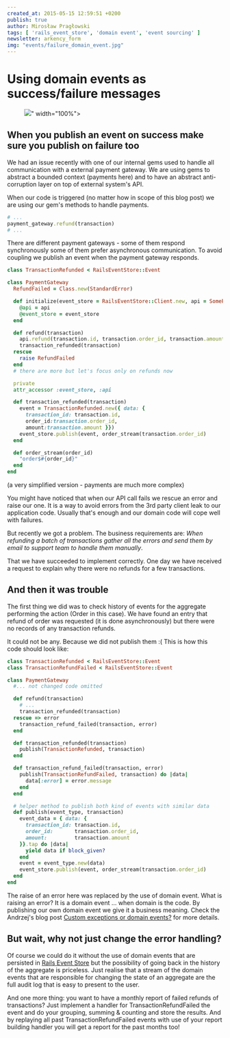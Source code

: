 ```yaml
---
created_at: 2015-05-15 12:59:51 +0200
publish: true
author: Mirosław Pragłowski
tags: [ 'rails_event_store', 'domain event', 'event sourcing' ]
newsletter: arkency_form
img: "events/failure_domain_event.jpg"
---
```


# Using domain events as success/failure messages

<p>
  <figure>
    <img src="<%= src_fit("events/failure_domain_event.jpg") %>" width="100%">
  </figure>
</p>

## When you publish an event on success make sure you publish on failure too

We had an issue recently with one of our internal gems used to handle all communication with a external payment gateway. We are using gems to abstract a bounded context (payments here) and to have an abstract anti-corruption layer on top of external system's API.

<!-- more -->

When our code is triggered (no matter how in scope of this blog post) we are using our gem's methods to handle payments.

```ruby
# ...
payment_gateway.refund(transaction)
# ...
```

There are different payment gateways - some of them respond synchronously some of them prefer asynchronous communication. To avoid coupling we publish an event when the payment gateway responds.

```ruby
class TransactionRefunded < RailsEventStore::Event

class PaymentGateway
  RefundFailed = Class.new(StandardError)

  def initialize(event_store = RailsEventStore::Client.new, api = SomePaymentGateway::Client.new)
    @api = api
    @event_store = event_store
  end

  def refund(transaction)
    api.refund(transaction.id, transaction.order_id, transaction.amount)
    transaction_refunded(transaction)
  rescue
    raise RefundFailed
  end
  # there are more but let's focus only on refunds now

  private
  attr_accessor :event_store, :api

  def transaction_refunded(transaction)
    event = TransactionRefunded.new({ data: {
      transaction_id: transaction.id,
      order_id:transaction.order_id,
      amount:transaction.amount }})
    event_store.publish(event, order_stream(transaction.order_id)
  end

  def order_stream(order_id)
    "order$#{order_id}"
  end
end
```
(a very simplified version - payments are much more complex)


You might have noticed that when our API call fails we rescue an error and raise our one. It is a way to avoid errors from the 3rd party client leak to our application code. Usually that's enough and our domain code will cope well with failures.

But recently we got a problem. The business requirements are: _When refunding a batch of transactions gather all the errors and send them by email to support team to handle them manually_.

That we have succeeded to implement correctly. One day we have received a request to explain why there were no refunds for  a few transactions.

## And then it was trouble

The first thing we did was to check history of events for the aggregate performing the action (Order in this case). We have found an entry that refund of order was requested (it is done asynchronously) but there were no records of any transaction refunds.

It could not be any. Because we did not publish them :( This is how this code should look like:

```ruby
class TransactionRefunded < RailsEventStore::Event
class TransactionRefundFailed < RailsEventStore::Event

class PaymentGateway
  #... not changed code omitted

  def refund(transaction)
    # ...
    transaction_refunded(transaction)
  rescue => error
    transaction_refund_failed(transaction, error)
  end

  def transaction_refunded(transaction)
    publish(TransactionRefunded, transaction)
  end

  def transaction_refund_failed(transaction, error)
    publish(TransactionRefundFailed, transaction) do |data|
      data[:error] = error.message
    end
  end

  # helper method to publish both kind of events with similar data
  def publish(event_type, transaction)
    event_data = { data: {
      transaction_id: transaction.id,
      order_id:       transaction.order_id,
      amount:         transaction.amount
    }}.tap do |data|
      yield data if block_given?
    end
    event = event_type.new(data)
    event_store.publish(event, order_stream(transaction.order_id)
  end
end
```

The raise of an error here was replaced by the use of domain event. What is raising an error? It is a domain event ... when domain is the code. By publishing our own domain event we give it a business meaning. Check the Andrzej's blog post [Custom exceptions or domain events?](http://andrzejonsoftware.blogspot.com/2014/06/custom-exceptions-or-domain-events.html) for more details.

## But wait, why not just change the error handling?

Of course we could do it without the use of domain events that are persisted in [Rails Event Store](https://github.com/RailsEventStore/rails_event_store) but the possibility of going back in the history of the aggregate is priceless. Just realise that a stream of the domain events that are responsible for changing the state of an aggregate are the full audit log that is easy to present to the user.

And one more thing: you want to have a monthly report of failed refunds of transactions? Just implement a handler for TransactionRefundFailed the event and do your grouping, summing & counting and store the results. And by replaying all past TransactionRefundFailed events with use of your report building handler you will get a report for the past months too!
